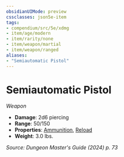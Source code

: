 ```yaml
---
obsidianUIMode: preview
cssclasses: json5e-item
tags:
- compendium/src/5e/xdmg
- item/age/modern
- item/rarity/none
- item/weapon/martial
- item/weapon/ranged
aliases: 
- "Semiautomatic Pistol"
---
```

# Semiautomatic Pistol
*Weapon*  


- **Damage**: 2d6 piercing
- **Range**: 50/150
- **Properties**: [Ammunition](item-properties.md#Ammunition), [Reload](item-properties.md#Reload)
- **Weight**: 3.0 lbs.

*Source: Dungeon Master's Guide (2024) p. 73*